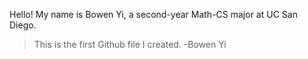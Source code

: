 Hello! My name is Bowen Yi, a second-year Math-CS major at UC San Diego. 
> This is the first Github file I created. 
> \-Bowen Yi
